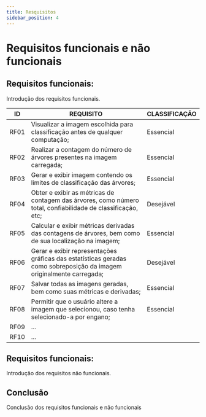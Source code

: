 ```yaml
---
title: Resquisitos
sidebar_position: 4
---
```

# **Requisitos funcionais e não funcionais**

## **Requisitos funcionais:**

Introdução dos requisitos funcionais.

| ID   | REQUISITO                                                                                                                  | CLASSIFICAÇÃO |
| ---- | -------------------------------------------------------------------------------------------------------------------------- | --------------- |
| RF01 | Visualizar a imagem escolhida para classificação antes de qualquer computação;                                         | Essencial       |
| RF02 | Realizar a contagem do número de árvores presentes na imagem carregada;                                                  | Essencial       |
| RF03 | Gerar e exibir imagem contendo os limites de classificação das árvores;                                                 | Essencial       |
| RF04 | Obter e exibir as métricas de contagem das árvores, como número total, confiabilidade de classificação, etc;          | Desejável      |
| RF05 | Calcular e exibir métricas derivadas das contagens de árvores, bem como de sua localização na imagem;                  | Essencial       |
| RF06 | Gerar e exibir representações gráficas das estatísticas geradas como sobreposição da imagem originalmente carregada; | Desejável      |
| RF07 | Salvar todas as imagens geradas, bem como suas métricas e derivadas;                                                      | Essencial       |
| RF08 | Permitir que o usuário altere a imagem que selecionou, caso tenha selecionado-a por engano;                               | Essencial       |
| RF09 | ...                                                                                                                        |                 |
| RF10 | ...                                                                                                                        |                 |

## Requisitos funcionais:

Introdução dos requisitos não funcionais.

## **Conclusão**

Conclusão dos requisitos funcionais e não funcionais
